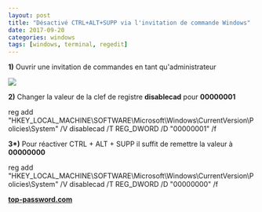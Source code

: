 ```yaml
---
layout: post
title: "Désactivé CTRL+ALT+SUPP via l'invitation de commande Windows"
date: 2017-09-20
categories: windows
tags: [windows, terminal, regedit]
---
```

**1)** Ouvrir une invitation de commandes en tant qu'administrateur  
  
![](https://2.bp.blogspot.com/-anMG8Y79dA4/VmIW4TsJtcI/AAAAAAAAEXA/I6uWq2nx1cg/s1600/oem_1.png)  
  
**2)** Changer la valeur de la clef de registre **disablecad** pour **00000001**

reg add "HKEY\_LOCAL\_MACHINE\\SOFTWARE\\Microsoft\\Windows\\CurrentVersion\\Policies\\System" /V disablecad /T REG\_DWORD /D "00000001" /f

  
**3\*)** Pour réactiver CTRL + ALT + SUPP il suffit de remettre la valeur à **00000000**

reg add "HKEY\_LOCAL\_MACHINE\\SOFTWARE\\Microsoft\\Windows\\CurrentVersion\\Policies\\System" /V disablecad /T REG\_DWORD /D "00000000" /f

  

**[top-password.com](https://www.top-password.com/blog/2-options-to-disable-press-ctrlaltdel-to-log-on-in-windows/)**